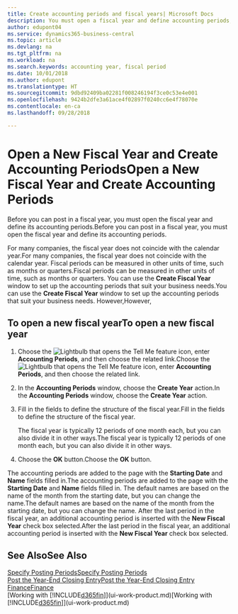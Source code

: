 ```yaml
---
title: Create accounting periods and fiscal years| Microsoft Docs
description: You must open a fiscal year and define accounting periods, before you can post in a fiscal year.
author: edupont04
ms.service: dynamics365-business-central
ms.topic: article
ms.devlang: na
ms.tgt_pltfrm: na
ms.workload: na
ms.search.keywords: accounting year, fiscal period
ms.date: 10/01/2018
ms.author: edupont
ms.translationtype: HT
ms.sourcegitcommit: 9dbd92409ba02281f008246194f3ce0c53e4e001
ms.openlocfilehash: 9424b2dfe3a61ace4f02897f0240cc6e4f78070e
ms.contentlocale: en-ca
ms.lasthandoff: 09/28/2018

---
```

# <a name="open-a-new-fiscal-year-and-create-accounting-periods"></a><span data-ttu-id="b099f-103">Open a New Fiscal Year and Create Accounting Periods</span><span class="sxs-lookup"><span data-stu-id="b099f-103">Open a New Fiscal Year and Create Accounting Periods</span></span>
<span data-ttu-id="b099f-104">Before you can post in a fiscal year, you must open the fiscal year and define its accounting periods.</span><span class="sxs-lookup"><span data-stu-id="b099f-104">Before you can post in a fiscal year, you must open the fiscal year and define its accounting periods.</span></span>  

<span data-ttu-id="b099f-105">For many companies, the fiscal year does not coincide with the calendar year.</span><span class="sxs-lookup"><span data-stu-id="b099f-105">For many companies, the fiscal year does not coincide with the calendar year.</span></span> <span data-ttu-id="b099f-106">Fiscal periods can be measured in other units of time, such as months or quarters.</span><span class="sxs-lookup"><span data-stu-id="b099f-106">Fiscal periods can be measured in other units of time, such as months or quarters.</span></span> <span data-ttu-id="b099f-107">You can use the **Create Fiscal Year** window to set up the accounting periods that suit your business needs.</span><span class="sxs-lookup"><span data-stu-id="b099f-107">You can use the **Create Fiscal Year** window to set up the accounting periods that suit your business needs.</span></span> <span data-ttu-id="b099f-108">However,</span><span class="sxs-lookup"><span data-stu-id="b099f-108">However,</span></span>   

## <a name="to-open-a-new-fiscal-year"></a><span data-ttu-id="b099f-109">To open a new fiscal year</span><span class="sxs-lookup"><span data-stu-id="b099f-109">To open a new fiscal year</span></span>
1. <span data-ttu-id="b099f-110">Choose the ![Lightbulb that opens the Tell Me feature](media/ui-search/search_small.png "Tell me what you want to do") icon, enter **Accounting Periods**, and then choose the related link.</span><span class="sxs-lookup"><span data-stu-id="b099f-110">Choose the ![Lightbulb that opens the Tell Me feature](media/ui-search/search_small.png "Tell me what you want to do") icon, enter **Accounting Periods**, and then choose the related link.</span></span>
2. <span data-ttu-id="b099f-111">In the **Accounting Periods** window, choose the **Create Year** action.</span><span class="sxs-lookup"><span data-stu-id="b099f-111">In the **Accounting Periods** window, choose the **Create Year** action.</span></span>
3. <span data-ttu-id="b099f-112">Fill in the fields to define the structure of the fiscal year.</span><span class="sxs-lookup"><span data-stu-id="b099f-112">Fill in the fields to define the structure of the fiscal year.</span></span>

    <span data-ttu-id="b099f-113">The fiscal year is typically 12 periods of one month each, but you can also divide it in other ways.</span><span class="sxs-lookup"><span data-stu-id="b099f-113">The fiscal year is typically 12 periods of one month each, but you can also divide it in other ways.</span></span>
4. <span data-ttu-id="b099f-114">Choose the **OK** button.</span><span class="sxs-lookup"><span data-stu-id="b099f-114">Choose the **OK** button.</span></span>

<span data-ttu-id="b099f-115">The accounting periods are added to the page with the **Starting Date** and **Name** fields filled in.</span><span class="sxs-lookup"><span data-stu-id="b099f-115">The accounting periods are added to the page with the **Starting Date** and **Name** fields filled in.</span></span> <span data-ttu-id="b099f-116">The default names are based on the name of the month from the starting date, but you can change the name.</span><span class="sxs-lookup"><span data-stu-id="b099f-116">The default names are based on the name of the month from the starting date, but you can change the name.</span></span> <span data-ttu-id="b099f-117">After the last period in the fiscal year, an additional accounting period is inserted with the **New Fiscal Year** check box selected.</span><span class="sxs-lookup"><span data-stu-id="b099f-117">After the last period in the fiscal year, an additional accounting period is inserted with the **New Fiscal Year** check box selected.</span></span>  


## <a name="see-also"></a><span data-ttu-id="b099f-118">See Also</span><span class="sxs-lookup"><span data-stu-id="b099f-118">See Also</span></span>
[<span data-ttu-id="b099f-119">Specify Posting Periods</span><span class="sxs-lookup"><span data-stu-id="b099f-119">Specify Posting Periods</span></span>](finance-how-specify-posting-periods.md)  
[<span data-ttu-id="b099f-120">Post the Year-End Closing Entry</span><span class="sxs-lookup"><span data-stu-id="b099f-120">Post the Year-End Closing Entry</span></span>](year-how-post-year-end-close-entry.md)  
[<span data-ttu-id="b099f-121">Finance</span><span class="sxs-lookup"><span data-stu-id="b099f-121">Finance</span></span>](finance.md)  
<span data-ttu-id="b099f-122">[Working with [!INCLUDE[d365fin](includes/d365fin_md.md)]](ui-work-product.md)</span><span class="sxs-lookup"><span data-stu-id="b099f-122">[Working with [!INCLUDE[d365fin](includes/d365fin_md.md)]](ui-work-product.md)</span></span>

